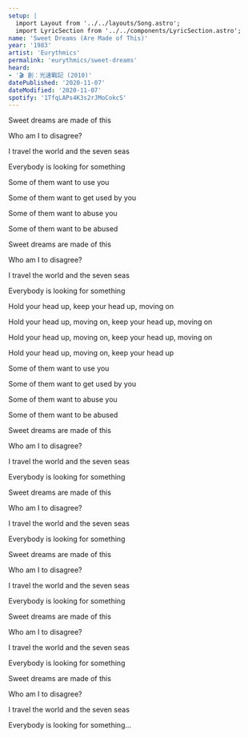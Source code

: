 ```yaml
---
setup: |
  import Layout from '../../layouts/Song.astro';
  import LyricSection from '../../components/LyricSection.astro';
name: 'Sweet Dreams (Are Made of This)'
year: '1983'
artist: 'Eurythmics'
permalink: 'eurythmics/sweet-dreams'
heard:
- '🎬 創：光速戰記 (2010)'
datePublished: '2020-11-07'
dateModified: '2020-11-07'
spotify: '1TfqLAPs4K3s2rJMoCokcS'
---
```


<LyricSection>

Sweet dreams are made of this

Who am I to disagree?

I travel the world and the seven seas

Everybody is looking for something

</LyricSection>

<LyricSection>

Some of them want to use you

Some of them want to get used by you

Some of them want to abuse you

Some of them want to be abused

</LyricSection>

<LyricSection>

Sweet dreams are made of this

Who am I to disagree?

I travel the world and the seven seas

Everybody is looking for something

</LyricSection>

<LyricSection>

Hold your head up, keep your head up, moving on

Hold your head up, moving on, keep your head up, moving on

Hold your head up, moving on, keep your head up, moving on

Hold your head up, moving on, keep your head up

</LyricSection>

<LyricSection>

Some of them want to use you

Some of them want to get used by you

Some of them want to abuse you

Some of them want to be abused

</LyricSection>

<LyricSection>

Sweet dreams are made of this

Who am I to disagree?

I travel the world and the seven seas

Everybody is looking for something

</LyricSection>

<LyricSection>

Sweet dreams are made of this

Who am I to disagree?

I travel the world and the seven seas

Everybody is looking for something

</LyricSection>

<LyricSection>

Sweet dreams are made of this

Who am I to disagree?

I travel the world and the seven seas

Everybody is looking for something

</LyricSection>

<LyricSection>

Sweet dreams are made of this

Who am I to disagree?

I travel the world and the seven seas

Everybody is looking for something

</LyricSection>

<LyricSection>

Sweet dreams are made of this

Who am I to disagree?

I travel the world and the seven seas

Everybody is looking for something...

</LyricSection>
